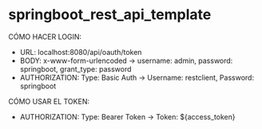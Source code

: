 # springboot_rest_api_template

CÓMO HACER LOGIN:

- URL: localhost:8080/api/oauth/token
- BODY: x-www-form-urlencoded -> username: admin, password: springboot, grant_type: password
- AUTHORIZATION: Type: Basic Auth -> Username: restclient, Password: springboot

CÓMO USAR EL TOKEN:

- AUTHORIZATION: Type: Bearer Token -> Token: ${access_token}
